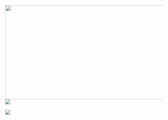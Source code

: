 <div align="center">
  <img height="300" width="600" src="https://user-images.githubusercontent.com/74038190/225813708-98b745f2-7d22-48cf-9150-083f1b00d6c9.gif" />
  <br>
  <img src="https://readme-typing-svg.herokuapp.com?color=blue&lines=Привет,+Я+Владимир" style="display: block; margin: 0 auto;" />
  <br>
  <img src="https://readme-typing-svg.herokuapp.com?color=blue&lines=FRONTEND+Разработчик" style="display: block; margin: 0 auto;" />
</div>
